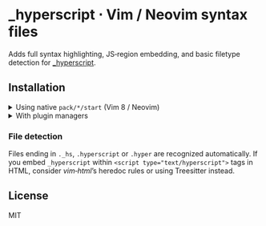 # _hyperscript ⋅ Vim / Neovim syntax files

Adds full syntax highlighting, JS‑region embedding, and basic filetype
detection for [_hyperscript](https://hyperscript.org).

## Installation

<details>
<summary>Using native <code>pack/*/start</code> (Vim 8 / Neovim)</summary>

```sh
git clone https://github.com/AnswerDotAI/hyperscript-vim \
  ~/.config/nvim/pack/plugins/start/hyperscript-vim   # or ~/.vim/pack/…
````

Restart Vim (or run `:helptags ALL`).

</details>

<details>
<summary>With plugin managers</summary>

* **vim‑plug**

  ```vim
  Plug 'AnswerDotAI/hyperscript-vim'
  ```

* **lazy.nvim**

  ```lua
  { 'AnswerDotAI/hyperscript-vim', ft = '_hyperscript' }
  ```

* **packer**

  ```lua
  use { 'AnswerDotAI/hyperscript-vim', ft = '_hyperscript' }
  ```

</details>

### File detection

Files ending in `._hs`, `.hyperscript` or `.hyper` are recognized automatically.
If you embed `_hyperscript` within `<script type="text/hyperscript">`
tags in HTML, consider *vim‑html*’s heredoc rules or using Treesitter
instead.

## License

MIT
